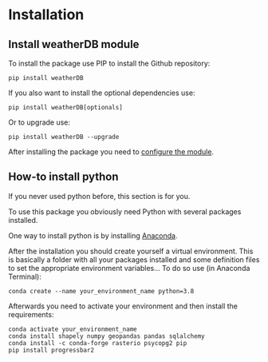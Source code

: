 # Installation

## Install weatherDB module

To install the package use PIP to install the Github repository:

```batch
pip install weatherDB
```

If you also want to install the optional dependencies use:

```batch
pip install weatherDB[optionals]
```

Or to upgrade use:

```batch
pip install weatherDB --upgrade
```

After installing the package you need to [configure the module](<project:Configuration.md>).

## How-to install python

If you never used python before, this section is for you. 

To use this package you obviously need Python with several packages installed.

One way to install python is by installing [Anaconda](https://www.anaconda.com/products/distribution).

After the installation you should create yourself a virtual environment. This is basically a folder with all your packages installed and some definition files to set the appropriate environment variables...
To do so use (in Anaconda Terminal):

```batch
conda create --name your_environment_name python=3.8
```


Afterwards you need to activate your environment and then install the requirements:

```batch
conda activate your_environment_name
conda install shapely numpy geopandas pandas sqlalchemy
conda install -c conda-forge rasterio psycopg2 pip
pip install progressbar2
```

